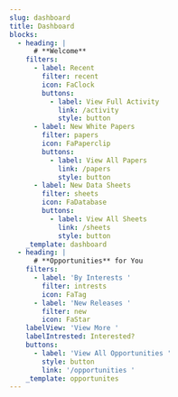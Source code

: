 ```yaml
---
slug: dashboard
title: Dashboard
blocks:
  - heading: |
      # **Welcome**
    filters:
      - label: Recent
        filter: recent
        icon: FaClock
        buttons:
          - label: View Full Activity
            link: /activity
            style: button
      - label: New White Papers
        filter: papers
        icon: FaPaperclip
        buttons:
          - label: View All Papers
            link: /papers
            style: button
      - label: New Data Sheets
        filter: sheets
        icon: FaDatabase
        buttons:
          - label: View All Sheets
            link: /sheets
            style: button
    _template: dashboard
  - heading: |
      # **Opportunities** for You
    filters:
      - label: 'By Interests '
        filter: intrests
        icon: FaTag
      - label: 'New Releases '
        filter: new
        icon: FaStar
    labelView: 'View More '
    labelIntrested: Interested?
    buttons:
      - label: 'View All Opportunities '
        style: button
        link: '/opportunities '
    _template: opportunites
---
```


